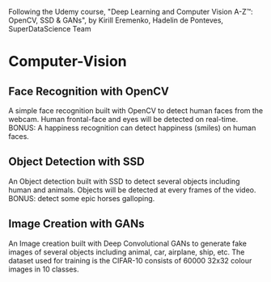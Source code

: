 Following the Udemy course, "Deep Learning and Computer Vision A-Z™: OpenCV, SSD & GANs", by Kirill Eremenko, Hadelin de Ponteves, SuperDataScience Team

# Computer-Vision
## Face Recognition with OpenCV
A simple face recognition built with OpenCV to detect human faces from the webcam. Human frontal-face and eyes will be detected on real-time. BONUS: A happiness recognition can detect happiness (smiles) on human faces.

## Object Detection with SSD
An Object detection built with SSD to detect several objects including human and animals. Objects will be detected at every frames of the video. BONUS: detect some epic horses galloping.

## Image Creation with GANs
An Image creation built with Deep Convolutional GANs to generate fake images of several objects including animal, car, airplane, ship, etc. The dataset used for training is the CIFAR-10 consists of 60000 32x32 colour images in 10 classes.
